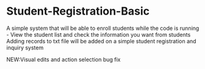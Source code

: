 # Student-Registration-Basic
A simple system that will be able to enroll students while the code is running - View the student list and check the information you want from students
Adding records to txt file will be added on a simple student registration and inquiry system

NEW:Visual edits and action selection bug fix

